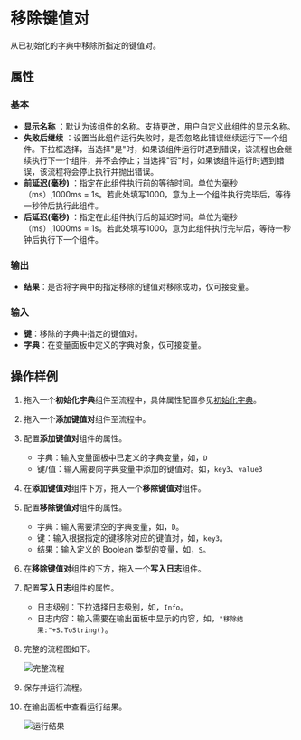# 移除键值对

从已初始化的字典中移除所指定的键值对。

## 属性

### 基本

- **显示名称** ：默认为该组件的名称。支持更改，用户自定义此组件的显示名称。
- **失败后继续** ：设置当此组件运行失败时，是否忽略此错误继续运行下一个组件。下拉框选择，当选择"是"时，如果该组件运行时遇到错误，该流程也会继续执行下一个组件，并不会停止；当选择"否"时，如果该组件运行时遇到错误，该流程将会停止执行并抛出错误。
- **前延迟(毫秒)** ：指定在此组件执行前的等待时间。单位为毫秒（ms）,1000ms = 1s。若此处填写1000，意为上一个组件执行完毕后，等待一秒钟后执行此组件。
- **后延迟(毫秒)** ：指定在此组件执行后的延迟时间。单位为毫秒（ms）,1000ms = 1s。若此处填写1000，意为此组件执行完毕后，等待一秒钟后执行下一个组件。

### 输出

- **结果**：是否将字典中的指定移除的键值对移除成功，仅可接变量。

### 输入

- **键**：移除的字典中指定的键值对。
- **字典**：在变量面板中定义的字典对象，仅可接变量。

## 操作样例

1. 拖入一个**初始化字典**组件至流程中，具体属性配置参见[初始化字典](CodeExecuter/../InitializeDictionaryActivity.md)。
2. 拖入一个**添加键值对**组件至流程中。
3. 配置**添加键值对**组件的属性。

   - 字典：输入变量面板中已定义的字典变量，如，`D`
   - 键/值：输入需要向字典变量中添加的键值对。如，`key3`、`value3`

4. 在**添加键值对**组件下方，拖入一个**移除键值对**组件。
5. 配置**移除键值对**组件的属性。

   - 字典：输入需要清空的字典变量，如，`D`。
   - 键：输入根据指定的键移除对应的键值对，如，`key3`。
   - 结果：输入定义的 Boolean 类型的变量，如，`S`。

6. 在**移除键值对**组件的下方，拖入一个**写入日志**组件。
7. 配置**写入日志**组件的属性。
   - 日志级别：下拉选择日志级别，如，`Info`。
   - 日志内容：输入需要在输出面板中显示的内容，如，`"移除结果:"+S.ToString()`。
  
8. 完整的流程图如下。

   ![完整流程](https://docimages.blob.core.chinacloudapi.cn/images/Activities/removekeyvalue20210112.png)

9. 保存并运行流程。
10. 在输出面板中查看运行结果。

    ![运行结果](https://docimages.blob.core.chinacloudapi.cn/images/Activities/removekeyvalueresult20210112.png)